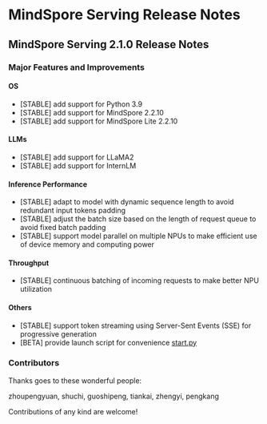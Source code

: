 # MindSpore Serving Release Notes

## MindSpore Serving 2.1.0 Release Notes

### Major Features and Improvements

#### OS
- [STABLE] add support for Python 3.9
- [STABLE] add support for MindSpore 2.2.10
- [STABLE] add support for MindSpore Lite 2.2.10

#### LLMs
- [STABLE] add support for LLaMA2
- [STABLE] add support for InternLM

#### Inference Performance
- [STABLE] adapt to model with dynamic sequence length to avoid redundant input tokens padding
- [STABLE] adjust the batch size based on the length of request queue to avoid fixed batch padding
- [STABLE] support model parallel on multiple NPUs to make efficient use of device memory and computing power
  
#### Throughput
- [STABLE] continuous batching of incoming requests to make better NPU utilization
  
#### Others
- [STABLE] support token streaming using Server-Sent Events (SSE) for progressive generation
- [BETA] provide launch script for convenience [start.py](./examples/start.py)

#### 

### Contributors

Thanks goes to these wonderful people:

zhoupengyuan, shuchi, guoshipeng, tiankai, zhengyi, pengkang

Contributions of any kind are welcome!
